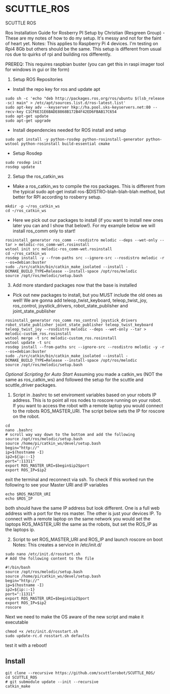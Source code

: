 # SCUTTLE_ROS
SCUTTLE ROS

Ros Installation Guide for Rosberry PI Setup by Christian (Resgreen Group) - These are my notes of how to do my setup. It's messy and not for the faint of heart yet.
Notes: This applies to Raspberry Pi 4 devices. I'm testing on Rpi4 8Gb but others should be the same. This setup is different from usual ros due to quirks of rpi and building ros differently.

PREREQ: This requires raspbian buster (you can get this in raspi imager tool for windows in gui or lite form)

1. Setup ROS Repositories
- Install the repo key for ros and update apt
```
sudo sh -c 'echo "deb http://packages.ros.org/ros/ubuntu $(lsb_release -sc) main" > /etc/apt/sources.list.d/ros-latest.list'
sudo apt-key adv --keyserver hkp://ha.pool.sks-keyservers.net:80 --recv-key C1CF6E31E6BADE8868B172B4F42ED6FBAB17C654
sudo apt-get update
sudo apt-get upgrade
```
- Install dependencies needed for ROS install and setup
```
sudo apt install -y python-rosdep python-rosinstall-generator python-wstool python-rosinstall build-essential cmake
```
- Setup Rosdep
```
sudo rosdep init
rosdep update
```
2. Setup the ros_catkin_ws
- Make a ros_catkin_ws to compile the ros packages. This is different from the typical sudo apt-get install ros-$DISTRO-blah-blah-blah method, but better for RPI according to rosberry setup.
```
mkdir -p ~/ros_catkin_ws
cd ~/ros_catkin_ws
```
- Here we pick out our packages to install (if you want to install new ones later you can and I show that below!). For my example below we will install ros_comm only to start!
```
rosinstall_generator ros_comm --rosdistro melodic --deps --wet-only --tar > melodic-ros_comm-wet.rosinstall
wstool init src melodic-ros_comm-wet.rosinstall
cd ~/ros_catkin_ws
rosdep install -y --from-paths src --ignore-src --rosdistro melodic -r --os=debian:buster
sudo ./src/catkin/bin/catkin_make_isolated --install -DCMAKE_BUILD_TYPE=Release --install-space /opt/ros/melodic
source /opt/ros/melodic/setup.bash
```
3. Add more standard packages now that the base is installed
- Pick out new packages to install, but you MUST include the old ones as well! We are gonna add teleop_twist_keyboard, teleop_twist_joy, ros_control, joystick_drivers, robot_state_publisher and joint_state_publisher
```
rosinstall_generator ros_comm ros_control joystick_drivers robot_state_publisher joint_state_publisher teleop_twist_keyboard teleop_twist_joy --rosdistro melodic --deps --wet-only --tar > melodic-custom_ros.rosinstall 
wstool merge -t src melodic-custom_ros.rosinstall
wstool update -t src
rosdep install --from-paths src --ignore-src --rosdistro melodic -y -r --os=debian:buster
sudo ./src/catkin/bin/catkin_make_isolated --install -DCMAKE_BUILD_TYPE=Release --install-space /opt/ros/melodic
source /opt/ros/melodic/setup.bash
```

*Optional Scripting for Auto Start*
Assuming you made a catkin_ws (NOT the same as ros_catkin_ws) and followed the setup for the scuttle and scuttle_driver packages.
1. Script in .bashrc to set enviroment variables based on your robots IP address. This is to point all ros nodes to roscore running on your robot. If you want to access the robot with a remote laptop you would connect to the robots ROS_MASTER_URI. The script below sets the IP for roscore on the robot.
```
cd
nano .bashrc
# scroll way way down to the bottom and add the following
source /opt/ros/melodic/setup.bash
source /home/pi/catkin_ws/devel/setup.bash
begin="http://"
ip=$(hostname -I)
ip2=${ip::-1}
port=":11311"
export ROS_MASTER_URI=$begin$ip2$port
export ROS_IP=$ip2
```
exit the terminal and reconnect via ssh. To check if this worked run the following to see your Master URI and IP variables
```
echo $ROS_MASTER_URI
echo $ROS_IP
```
both should have the same IP address but look different. One is a full web address with a port for the ros master. The other is just your devices IP.
To connect with a remote laptop on the same network you would set the laptops ROS_MASTER_URI the same as the robots, but set the ROS_IP as the laptops ip.

2. Script to set ROS_MASTER_URI and ROS_IP and launch roscore on boot
Notes: This creates a service in /etc/init.d/
```
sudo nano /etc/init.d/rosstart.sh
# Add the following content to the file

#!/bin/bash
source /opt/ros/melodic/setup.bash
source /home/pi/catkin_ws/devel/setup.bash
begin="http://"
ip=$(hostname -I)
ip2=${ip::-1}
port=":11311"
export ROS_MASTER_URI=$begin$ip2$port
export ROS_IP=$ip2
roscore
```
Next we need to make the OS aware of the new script and make it executable
```
chmod +x /etc/init.d/rosstart.sh
sudo update-rc.d rosstart.sh defaults
```

test it with a reboot!

## Install
```
git clone --recursive https://github.com/scuttlerobot/SCUTTLE_ROS/
cd SCUTTLE_ROS
# git submodule update --init --recursive
catkin_make
```
